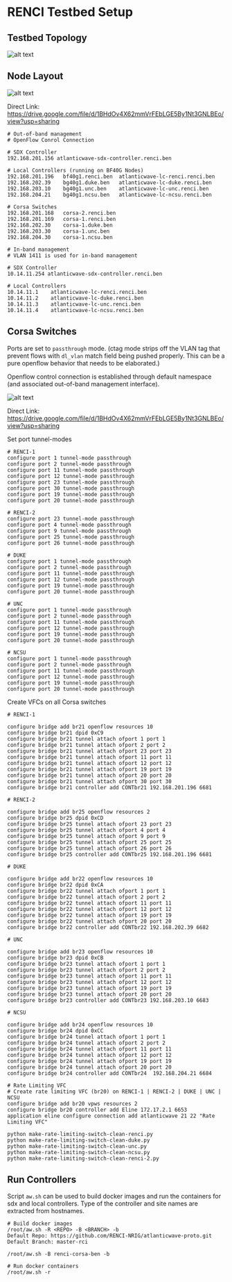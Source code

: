 # RENCI Testbed Setup

## Testbed Topology

![alt text](figures/AW-SDX-Topology.png)

## Node Layout

![alt text](figures/AW-SDX-Node-Layout.png)

Direct Link: https://drive.google.com/file/d/1BHdOv4X62mmVrFEbLGE5By1Nt3GNLBEo/view?usp=sharing

```
# Out-of-band management
# OpenFlow Conrol Connection

# SDX Controller
192.168.201.156 atlanticwave-sdx-controller.renci.ben

# Local Controllers (running on BF40G Nodes)
192.168.201.196   bf40g1.renci.ben  atlanticwave-lc-renci.renci.ben
192.168.202.39    bg40g1.duke.ben   atlanticwave-lc-duke.renci.ben
192.168.203.10    bg40g1.unc.ben    atlanticwave-lc-unc.renci.ben
192.168.204.21    bg40g1.ncsu.ben   atlanticwave-lc-ncsu.renci.ben

# Corsa Switches
192.168.201.168   corsa-2.renci.ben
192.168.201.169   corsa-1.renci.ben
192.168.202.30    corsa-1.duke.ben
192.168.203.30    corsa-1.unc.ben
192.168.204.30    corsa-1.ncsu.ben

```

```
# In-band management
# VLAN 1411 is used for in-band management

# SDX Controller
10.14.11.254 atlanticwave-sdx-controller.renci.ben

# Local Controllers
10.14.11.1    atlanticwave-lc-renci.renci.ben
10.14.11.2    atlanticwave-lc-duke.renci.ben
10.14.11.3    atlanticwave-lc-unc.renci.ben
10.14.11.4    atlanticwave-lc-ncsu.renci.ben

```





## Corsa Switches

Ports are set to `passthrough` mode. (ctag mode strips off the VLAN tag that prevent flows with `dl_vlan` match field being pushed properly. This can be a pure openflow behavior that needs to be elaborated.)

Openflow control connection is established through default namespace (and associated out-of-band management interface).

![alt text](figures/AW-SDX-Corsa-Tunnel-Layout.png)

Direct Link: https://drive.google.com/file/d/1BHdOv4X62mmVrFEbLGE5By1Nt3GNLBEo/view?usp=sharing


Set port tunnel-modes

```
# RENCI-1
configure port 1 tunnel-mode passthrough
configure port 2 tunnel-mode passthrough
configure port 11 tunnel-mode passthrough
configure port 12 tunnel-mode passthrough
configure port 23 tunnel-mode passthrough
configure port 30 tunnel-mode passthrough
configure port 19 tunnel-mode passthrough
configure port 20 tunnel-mode passthrough

# RENCI-2
configure port 23 tunnel-mode passthrough
configure port 4 tunnel-mode passthrough
configure port 9 tunnel-mode passthrough
configure port 25 tunnel-mode passthrough
configure port 26 tunnel-mode passthrough

# DUKE
configure port 1 tunnel-mode passthrough
configure port 2 tunnel-mode passthrough
configure port 11 tunnel-mode passthrough
configure port 12 tunnel-mode passthrough
configure port 19 tunnel-mode passthrough
configure port 20 tunnel-mode passthrough

# UNC
configure port 1 tunnel-mode passthrough
configure port 2 tunnel-mode passthrough
configure port 11 tunnel-mode passthrough
configure port 12 tunnel-mode passthrough
configure port 19 tunnel-mode passthrough
configure port 20 tunnel-mode passthrough

# NCSU
configure port 1 tunnel-mode passthrough
configure port 2 tunnel-mode passthrough
configure port 11 tunnel-mode passthrough
configure port 12 tunnel-mode passthrough
configure port 19 tunnel-mode passthrough
configure port 20 tunnel-mode passthrough

```


Create VFCs on all Corsa switches

```
# RENCI-1

configure bridge add br21 openflow resources 10
configure bridge br21 dpid 0xC9
configure bridge br21 tunnel attach ofport 1 port 1
configure bridge br21 tunnel attach ofport 2 port 2
configure bridge br21 tunnel attach ofport 23 port 23
configure bridge br21 tunnel attach ofport 11 port 11
configure bridge br21 tunnel attach ofport 12 port 12
configure bridge br21 tunnel attach ofport 19 port 19 
configure bridge br21 tunnel attach ofport 20 port 20 
configure bridge br21 tunnel attach ofport 30 port 30
configure bridge br21 controller add CONTbr21 192.168.201.196 6681

# RENCI-2

configure bridge add br25 openflow resources 2
configure bridge br25 dpid 0xCD
configure bridge br25 tunnel attach ofport 23 port 23
configure bridge br25 tunnel attach ofport 4 port 4
configure bridge br25 tunnel attach ofport 9 port 9
configure bridge br25 tunnel attach ofport 25 port 25
configure bridge br25 tunnel attach ofport 26 port 26
configure bridge br25 controller add CONTbr25 192.168.201.196 6681

# DUKE

configure bridge add br22 openflow resources 10 
configure bridge br22 dpid 0xCA
configure bridge br22 tunnel attach ofport 1 port 1 
configure bridge br22 tunnel attach ofport 2 port 2 
configure bridge br22 tunnel attach ofport 11 port 11
configure bridge br22 tunnel attach ofport 12 port 12
configure bridge br22 tunnel attach ofport 19 port 19 
configure bridge br22 tunnel attach ofport 20 port 20 
configure bridge br22 controller add CONTbr22 192.168.202.39 6682

# UNC

configure bridge add br23 openflow resources 10 
configure bridge br23 dpid 0xCB
configure bridge br23 tunnel attach ofport 1 port 1 
configure bridge br23 tunnel attach ofport 2 port 2 
configure bridge br23 tunnel attach ofport 11 port 11
configure bridge br23 tunnel attach ofport 12 port 12
configure bridge br23 tunnel attach ofport 19 port 19 
configure bridge br23 tunnel attach ofport 20 port 20 
configure bridge br23 controller add CONTbr23 192.168.203.10 6683

# NCSU

configure bridge add br24 openflow resources 10 
configure bridge br24 dpid 0xCC
configure bridge br24 tunnel attach ofport 1 port 1 
configure bridge br24 tunnel attach ofport 2 port 2 
configure bridge br24 tunnel attach ofport 11 port 11 
configure bridge br24 tunnel attach ofport 12 port 12 
configure bridge br24 tunnel attach ofport 19 port 19 
configure bridge br24 tunnel attach ofport 20 port 20 
configure bridge br24 controller add CONTbr24  192.168.204.21 6684

```

```
# Rate Limiting VFC
# Create rate limiting VFC (br20) on RENCI-1 | RENCI-2 | DUKE | UNC | NCSU
configure bridge add br20 vpws resources 2
configure bridge br20 controller add Eline 172.17.2.1 6653
application eline configure connection add atlanticwave 21 22 "Rate Limiting VFC"

python make-rate-limiting-switch-clean-renci.py 
python make-rate-limiting-switch-clean-duke.py 
python make-rate-limiting-switch-clean-unc.py 
python make-rate-limiting-switch-clean-ncsu.py 
python make-rate-limiting-switch-clean-renci-2.py

```


## Run Controllers

Script `aw.sh` can be used to build docker images and run the containers for sdx and local controllers.
Type of the controller and site names are extracted from hostnames. 

```
# Build docker images
/root/aw.sh -R <REPO> -B <BRANCH> -b
Default Repo: https://github.com/RENCI-NRIG/atlanticwave-proto.git
Default Branch: master-rci

/root/aw.sh -B renci-corsa-ben -b

# Run docker containers
/root/aw.sh -r 

```

